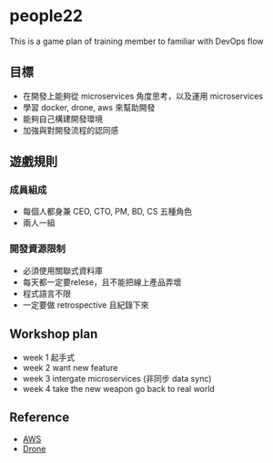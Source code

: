 # people22
This is a game plan of training member to familiar with DevOps flow

## 目標
- 在開發上能夠從 microservices 角度思考，以及運用 microservices
- 學習 docker, drone, aws 來幫助開發
- 能夠自己構建開發環境
- 加強與對開發流程的認同感

## 遊戲規則
### 成員組成
- 每個人都身兼 CEO, CTO, PM, BD, CS 五種角色
- 兩人一組

### 開發資源限制
- 必須使用關聯式資料庫
- 每天都一定要relese，且不能把線上產品弄壞
- 程式語言不限
- 一定要做 retrospective 且紀錄下來

## Workshop plan
- week 1 起手式
- week 2 want new feature
- week 3 intergate microservices (非同步 data sync)
- week 4 take the new weapon go back to real world

## Reference
- [AWS](https://github.com/wys1203/people22/blob/master/aws.md)
- [Drone](http://docs.drone.io)
